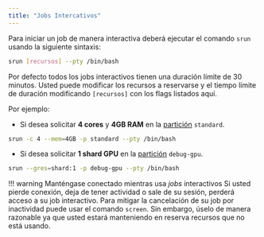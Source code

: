```yaml
---
title: "Jobs Intercativos"
---
```


[particiones]:/guia-de-usuario/enviar-jobs/particiones/

Para iniciar un job de manera interactiva deberá ejecutar el comando `srun` usando la siguiente sintaxis:

```bash
srun [recursos] --pty /bin/bash
```
Por defecto todos los jobs interactivos tienen una duración límite de 30 minutos. Usted puede modificar los recursos a reservarse y el tiempo límite de duración modificando `[recursos]` con los flags listados aquí. 

Por ejemplo:

- Si desea solicitar **4 cores** y **4GB RAM** en la [partición][particiones] `standard`.

```bash
srun -c 4 --mem=4GB -p standard --pty /bin/bash
```

- Si desea solicitar **1 shard GPU** en la [partición][particiones] `debug-gpu`.

```bash
srun --gres=shard:1 -p debug-gpu --pty /bin/bash
```

!!! warning Manténgase conectado mientras usa *jobs* interactivos
    Si usted pierde conexión, deja de tener actividad o sale de su sesión, perderá acceso a su job interactivo. Para mitigar la cancelación de su job por inactividad puede usar el comando `screen`. Sin embargo, úselo de manera razonable ya que usted estará manteniendo en reserva recursos que no está usando.
